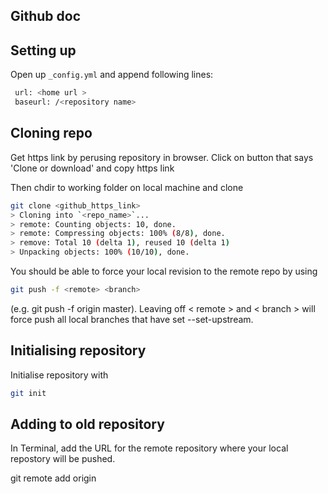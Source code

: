 ## Github doc


## Setting up

Open up ```_config.yml``` and append following lines:

```sh
 url: <home url >
 baseurl: /<repository name>
```

## Cloning repo

Get https link by perusing repository in browser. Click on button that says 'Clone or download' and copy https link

Then chdir to working folder on local machine and clone
```sh
git clone <github_https_link>
> Cloning into `<repo_name>`...
> remote: Counting objects: 10, done.
> remote: Compressing objects: 100% (8/8), done.
> remove: Total 10 (delta 1), reused 10 (delta 1)
> Unpacking objects: 100% (10/10), done.
```


You should be able to force your local revision to the remote repo by using

```sh
git push -f <remote> <branch>
```

(e.g. git push -f origin master). Leaving off < remote > and < branch > will force push all local branches that have set --set-upstream.


## Initialising repository

Initialise repository with


```sh
git init
```

## Adding to old repository

In Terminal, add the URL for the remote repository where your local repostory will be pushed.

git remote add origin <remote repository URL>
